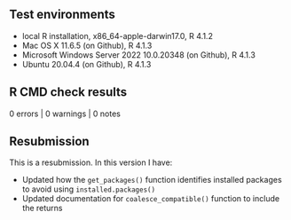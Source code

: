 ## Test environments

* local R installation, x86_64-apple-darwin17.0, R 4.1.2
* Mac OS X 11.6.5 (on Github), R 4.1.3
* Microsoft Windows Server 2022 10.0.20348 (on Github), R 4.1.3
* Ubuntu 20.04.4 (on Github), R 4.1.3

## R CMD check results

0 errors | 0 warnings | 0 notes

## Resubmission

This is a resubmission. In this version I have:

* Updated how the `get_packages()` function identifies installed packages to avoid using `installed.packages()`
* Updated documentation for `coalesce_compatible()` function to include the returns

